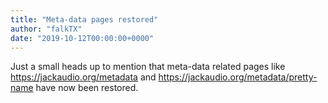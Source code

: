 ```yaml
---
title: "Meta-data pages restored"
author: "falkTX"
date: "2019-10-12T00:00:00+0000"
---
```

Just a small heads up to mention that meta-data related pages
like <https://jackaudio.org/metadata> and <https://jackaudio.org/metadata/pretty-name>
have now been restored.
